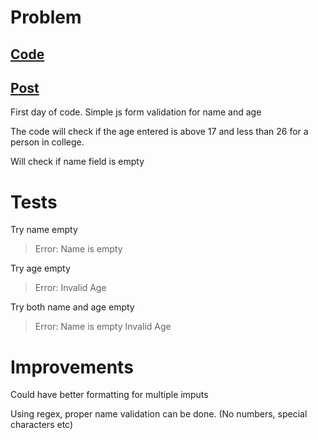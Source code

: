 # Problem
## <a href="https://github.com/sohrabhamza/Days-of-code-JS/tree/main/Day%201">Code</a>
## <a href="https://twitter.com/SohrabHamza1/status/1612150906606456832">Post</a>

First day of code. Simple js form validation for name and age

The code will check if the age entered is above 17 and less than 26 for a person in college. 

Will check if name field is empty

# Tests

Try name empty

> Error: Name is empty

Try age empty

> Error: Invalid Age

Try both name and age empty

> Error: Name is empty Invalid Age

# Improvements

Could have better formatting for multiple imputs

Using regex, proper name validation can be done. (No numbers, special characters etc)


